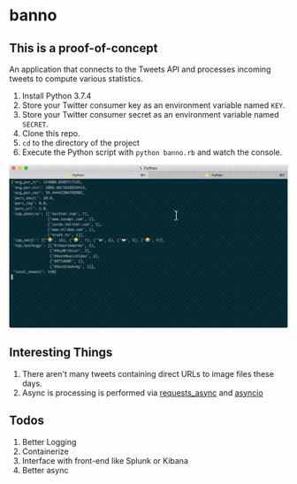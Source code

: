 # banno

## This is a proof-of-concept

 An application that connects to the Tweets API and processes incoming tweets to compute various statistics.

1. Install Python 3.7.4
2. Store your Twitter consumer key as an environment variable named `KEY`.
3. Store your Twitter consumer secret as an environment variable named `SECRET`.
4. Clone this repo.
5. `cd` to the directory of the project
6. Execute the Python script with `python banno.rb` and watch the console.

![screenshot](screenshot.gif)

## Interesting Things

1. There aren't many tweets containing direct URLs to image files these days.
2. Async is processing is performed via [requests_async](https://github.com/encode/requests-async#streaming-responses--requests) and [asyncio](https://docs.python.org/3/library/asyncio.html)

## Todos

1. Better Logging
2. Containerize
3. Interface with front-end like Splunk or Kibana
4. Better async
